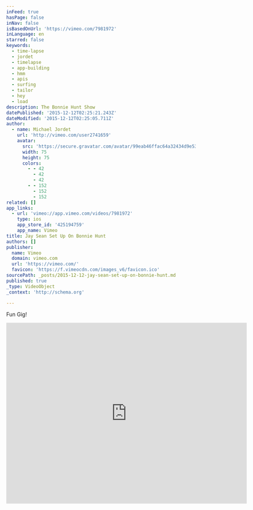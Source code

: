 ```yaml
---
inFeed: true
hasPage: false
inNav: false
isBasedOnUrl: 'https://vimeo.com/7981972'
inLanguage: en
starred: false
keywords:
  - time-lapse
  - jordet
  - timelapse
  - app-building
  - hmm
  - apis
  - surfing
  - tailor
  - hey
  - load
description: The Bonnie Hunt Show
datePublished: '2015-12-12T02:25:21.243Z'
dateModified: '2015-12-12T02:25:05.711Z'
author:
  - name: Michael Jordet
    url: 'http://vimeo.com/user2741659'
    avatar:
      src: 'https://secure.gravatar.com/avatar/99eab46ffac64a32434d9e53967e1cc1?d=https%3A%2F%2Fi.vimeocdn.com%2Fportrait%2Fdefault-yellow_75x75.png&s=75'
      width: 75
      height: 75
      colors:
        - - 42
          - 42
          - 42
        - - 152
          - 152
          - 152
related: []
app_links:
  - url: 'vimeo://app.vimeo.com/videos/7981972'
    type: ios
    app_store_id: '425194759'
    app_name: Vimeo
title: Jay Sean Set Up On Bonnie Hunt
authors: []
publisher:
  name: Vimeo
  domain: vimeo.com
  url: 'https://vimeo.com/'
  favicon: 'https://f.vimeocdn.com/images_v6/favicon.ico'
sourcePath: _posts/2015-12-12-jay-sean-set-up-on-bonnie-hunt.md
published: true
_type: VideoObject
_context: 'http://schema.org'

---
```

Fun Gig!

<iframe src="https://cdn.embedly.com/widgets/media.html?src=https%3A%2F%2Fplayer.vimeo.com%2Fvideo%2F7981972&amp;url=https%3A%2F%2Fvimeo.com%2F7981972&amp;image=http%3A%2F%2Fi.vimeocdn.com%2Fvideo%2F36015911_640.jpg&amp;key=b7d04c9b404c499eba89ee7072e1c4f7&amp;type=text%2Fhtml&amp;schema=vimeo" width="640" height="480" scrolling="no" frameborder="0" allowfullscreen="allowfullscreen" style=""></iframe>